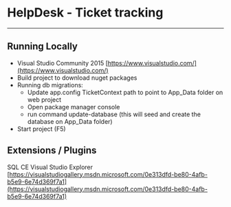 # HelpDesk - Ticket tracking

----------

## Running Locally

- Visual Studio Community 2015 [https://www.visualstudio.com/](https://www.visualstudio.com/)
- Build project to download nuget packages
- Running db migrations:
	- Update app.config TicketContext path to point to App_Data folder on web project
	- Open package manager console
	- run command update-database (this will seed and create the database on App_Data folder)
- Start project (F5)

## Extensions / Plugins

SQL CE Visual Studio Explorer
[https://visualstudiogallery.msdn.microsoft.com/0e313dfd-be80-4afb-b5e9-6e74d369f7a1](https://visualstudiogallery.msdn.microsoft.com/0e313dfd-be80-4afb-b5e9-6e74d369f7a1)

 


